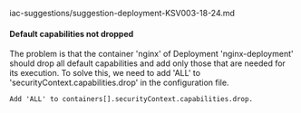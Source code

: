 iac-suggestions/suggestion-deployment-KSV003-18-24.md

#### Default capabilities not dropped

The problem is that the container 'nginx' of Deployment 'nginx-deployment' should drop all default capabilities and add only those that are needed for its execution. To solve this, we need to add 'ALL' to 'securityContext.capabilities.drop' in the configuration file.

```suggestion
Add 'ALL' to containers[].securityContext.capabilities.drop.
```